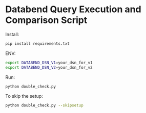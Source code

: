 # Databend Query Execution and Comparison Script

Install:
```bash
pip install requirements.txt
```

ENV:
```bash
export DATABEND_DSN_V1=your_dsn_for_v1
export DATABEND_DSN_V2=your_dsn_for_v2
```

Run:
```bash
python double_check.py
```

To skip the setup:
```bash
python double_check.py --skipsetup
```




